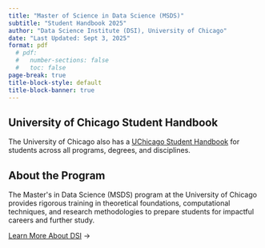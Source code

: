 ```yaml
---
title: "Master of Science in Data Science (MSDS)" 
subtitle: "Student Handbook 2025"
author: "Data Science Institute (DSI), University of Chicago"
date: "Last Updated: Sept 3, 2025"
format: pdf
  # pdf:
  #   number-sections: false
  #   toc: false
page-break: true
title-block-style: default
title-block-banner: true
---
```


## University of Chicago Student Handbook

The University of Chicago also has a [UChicago Student Handbook](https://studentmanual.uchicago.edu) for students across all programs, degrees, and disciplines.

## About the Program

The Master's in Data Science (MSDS) program at the University of Chicago provides rigorous training in theoretical foundations, computational techniques, and research methodologies to prepare students for impactful careers and further study.

[Learn More About DSI](https://datascience.uchicago.edu) →

